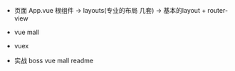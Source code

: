 - 页面
    App.vue 根组件 -> layouts(专业的布局 几套) ->       基本的layout + router-view

- vue mall
- vuex
- 实战
    boss
    vue mall readme